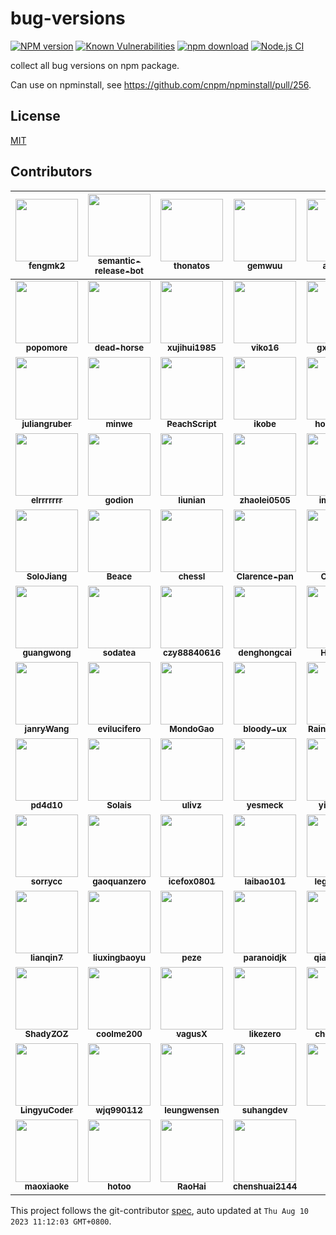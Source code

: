 # bug-versions

[![NPM version][npm-image]][npm-url]
[![Known Vulnerabilities][snyk-image]][snyk-url]
[![npm download][download-image]][download-url]
[![Node.js CI][actions-image]][actions-url]

[npm-image]: https://img.shields.io/npm/v/bug-versions.svg?style=flat-square
[npm-url]: https://npmjs.org/package/bug-versions
[snyk-image]: https://snyk.io/test/npm/bug-versions/badge.svg?style=flat-square
[snyk-url]: https://snyk.io/test/npm/bug-versions
[download-image]: https://img.shields.io/npm/dm/bug-versions.svg?style=flat-square
[download-url]: https://npmjs.org/package/bug-versions
[actions-image]: https://github.com/cnpm/bug-versions/workflows/Node.js%20CI/badge.svg
[actions-url]: https://github.com/cnpm/bug-versions/actions

collect all bug versions on npm package.

Can use on npminstall, see https://github.com/cnpm/npminstall/pull/256.

## License

[MIT](LICENSE.txt)

<!-- GITCONTRIBUTOR_START -->

## Contributors

|[<img src="https://avatars.githubusercontent.com/u/156269?v=4" width="100px;"/><br/><sub><b>fengmk2</b></sub>](https://github.com/fengmk2)<br/>|[<img src="https://avatars.githubusercontent.com/u/32174276?v=4" width="100px;"/><br/><sub><b>semantic-release-bot</b></sub>](https://github.com/semantic-release-bot)<br/>|[<img src="https://avatars.githubusercontent.com/u/958063?v=4" width="100px;"/><br/><sub><b>thonatos</b></sub>](https://github.com/thonatos)<br/>|[<img src="https://avatars.githubusercontent.com/u/4635838?v=4" width="100px;"/><br/><sub><b>gemwuu</b></sub>](https://github.com/gemwuu)<br/>|[<img src="https://avatars.githubusercontent.com/u/227713?v=4" width="100px;"/><br/><sub><b>atian25</b></sub>](https://github.com/atian25)<br/>|[<img src="https://avatars.githubusercontent.com/u/6897780?v=4" width="100px;"/><br/><sub><b>killagu</b></sub>](https://github.com/killagu)<br/>|
| :---: | :---: | :---: | :---: | :---: | :---: |
|[<img src="https://avatars.githubusercontent.com/u/360661?v=4" width="100px;"/><br/><sub><b>popomore</b></sub>](https://github.com/popomore)<br/>|[<img src="https://avatars.githubusercontent.com/u/985607?v=4" width="100px;"/><br/><sub><b>dead-horse</b></sub>](https://github.com/dead-horse)<br/>|[<img src="https://avatars.githubusercontent.com/u/1619030?v=4" width="100px;"/><br/><sub><b>xujihui1985</b></sub>](https://github.com/xujihui1985)<br/>|[<img src="https://avatars.githubusercontent.com/u/5064777?v=4" width="100px;"/><br/><sub><b>viko16</b></sub>](https://github.com/viko16)<br/>|[<img src="https://avatars.githubusercontent.com/u/1207064?v=4" width="100px;"/><br/><sub><b>gxcsoccer</b></sub>](https://github.com/gxcsoccer)<br/>|[<img src="https://avatars.githubusercontent.com/u/2794349?v=4" width="100px;"/><br/><sub><b>Boelroy</b></sub>](https://github.com/Boelroy)<br/>|
|[<img src="https://avatars.githubusercontent.com/u/10247?v=4" width="100px;"/><br/><sub><b>juliangruber</b></sub>](https://github.com/juliangruber)<br/>|[<img src="https://avatars.githubusercontent.com/u/4370770?v=4" width="100px;"/><br/><sub><b>minwe</b></sub>](https://github.com/minwe)<br/>|[<img src="https://avatars.githubusercontent.com/u/5035925?v=4" width="100px;"/><br/><sub><b>PeachScript</b></sub>](https://github.com/PeachScript)<br/>|[<img src="https://avatars.githubusercontent.com/u/77947431?v=4" width="100px;"/><br/><sub><b>ikobe</b></sub>](https://github.com/ikobe)<br/>|[<img src="https://avatars.githubusercontent.com/u/30380663?v=4" width="100px;"/><br/><sub><b>hongxuWei</b></sub>](https://github.com/hongxuWei)<br/>|[<img src="https://avatars.githubusercontent.com/u/5542777?v=4" width="100px;"/><br/><sub><b>willworks</b></sub>](https://github.com/willworks)<br/>|
|[<img src="https://avatars.githubusercontent.com/u/5574625?v=4" width="100px;"/><br/><sub><b>elrrrrrrr</b></sub>](https://github.com/elrrrrrrr)<br/>|[<img src="https://avatars.githubusercontent.com/u/1572425?v=4" width="100px;"/><br/><sub><b>godion</b></sub>](https://github.com/godion)<br/>|[<img src="https://avatars.githubusercontent.com/u/646129?v=4" width="100px;"/><br/><sub><b>liunian</b></sub>](https://github.com/liunian)<br/>|[<img src="https://avatars.githubusercontent.com/u/77103671?v=4" width="100px;"/><br/><sub><b>zhaolei0505</b></sub>](https://github.com/zhaolei0505)<br/>|[<img src="https://avatars.githubusercontent.com/u/2505411?v=4" width="100px;"/><br/><sub><b>imsobear</b></sub>](https://github.com/imsobear)<br/>|[<img src="https://avatars.githubusercontent.com/u/13595509?v=4" width="100px;"/><br/><sub><b>ycjcl868</b></sub>](https://github.com/ycjcl868)<br/>|
|[<img src="https://avatars.githubusercontent.com/u/14757289?v=4" width="100px;"/><br/><sub><b>SoloJiang</b></sub>](https://github.com/SoloJiang)<br/>|[<img src="https://avatars.githubusercontent.com/u/13284978?v=4" width="100px;"/><br/><sub><b>Beace</b></sub>](https://github.com/Beace)<br/>|[<img src="https://avatars.githubusercontent.com/u/4500005?v=4" width="100px;"/><br/><sub><b>chessl</b></sub>](https://github.com/chessl)<br/>|[<img src="https://avatars.githubusercontent.com/u/8750132?v=4" width="100px;"/><br/><sub><b>Clarence-pan</b></sub>](https://github.com/Clarence-pan)<br/>|[<img src="https://avatars.githubusercontent.com/u/4219965?v=4" width="100px;"/><br/><sub><b>ClarkXia</b></sub>](https://github.com/ClarkXia)<br/>|[<img src="https://avatars.githubusercontent.com/u/6220109?v=4" width="100px;"/><br/><sub><b>EAGzzyCSL</b></sub>](https://github.com/EAGzzyCSL)<br/>|
|[<img src="https://avatars.githubusercontent.com/u/629202?v=4" width="100px;"/><br/><sub><b>guangwong</b></sub>](https://github.com/guangwong)<br/>|[<img src="https://avatars.githubusercontent.com/u/3277634?v=4" width="100px;"/><br/><sub><b>sodatea</b></sub>](https://github.com/sodatea)<br/>|[<img src="https://avatars.githubusercontent.com/u/418820?v=4" width="100px;"/><br/><sub><b>czy88840616</b></sub>](https://github.com/czy88840616)<br/>|[<img src="https://avatars.githubusercontent.com/u/1433247?v=4" width="100px;"/><br/><sub><b>denghongcai</b></sub>](https://github.com/denghongcai)<br/>|[<img src="https://avatars.githubusercontent.com/u/1432335?v=4" width="100px;"/><br/><sub><b>Houfeng</b></sub>](https://github.com/Houfeng)<br/>|[<img src="https://avatars.githubusercontent.com/u/1797855?v=4" width="100px;"/><br/><sub><b>alvarto</b></sub>](https://github.com/alvarto)<br/>|
|[<img src="https://avatars.githubusercontent.com/u/4060976?v=4" width="100px;"/><br/><sub><b>janryWang</b></sub>](https://github.com/janryWang)<br/>|[<img src="https://avatars.githubusercontent.com/u/3679062?v=4" width="100px;"/><br/><sub><b>evilucifero</b></sub>](https://github.com/evilucifero)<br/>|[<img src="https://avatars.githubusercontent.com/u/3753893?v=4" width="100px;"/><br/><sub><b>MondoGao</b></sub>](https://github.com/MondoGao)<br/>|[<img src="https://avatars.githubusercontent.com/u/19991767?v=4" width="100px;"/><br/><sub><b>bloody-ux</b></sub>](https://github.com/bloody-ux)<br/>|[<img src="https://avatars.githubusercontent.com/u/38107586?v=4" width="100px;"/><br/><sub><b>RaindropSaber</b></sub>](https://github.com/RaindropSaber)<br/>|[<img src="https://avatars.githubusercontent.com/u/914329?v=4" width="100px;"/><br/><sub><b>djyde</b></sub>](https://github.com/djyde)<br/>|
|[<img src="https://avatars.githubusercontent.com/u/9524411?v=4" width="100px;"/><br/><sub><b>pd4d10</b></sub>](https://github.com/pd4d10)<br/>|[<img src="https://avatars.githubusercontent.com/u/11251401?v=4" width="100px;"/><br/><sub><b>Solais</b></sub>](https://github.com/Solais)<br/>|[<img src="https://avatars.githubusercontent.com/u/23133919?v=4" width="100px;"/><br/><sub><b>ulivz</b></sub>](https://github.com/ulivz)<br/>|[<img src="https://avatars.githubusercontent.com/u/465125?v=4" width="100px;"/><br/><sub><b>yesmeck</b></sub>](https://github.com/yesmeck)<br/>|[<img src="https://avatars.githubusercontent.com/u/4136679?v=4" width="100px;"/><br/><sub><b>yibn2008</b></sub>](https://github.com/yibn2008)<br/>|[<img src="https://avatars.githubusercontent.com/u/507615?v=4" width="100px;"/><br/><sub><b>afc163</b></sub>](https://github.com/afc163)<br/>|
|[<img src="https://avatars.githubusercontent.com/u/35128?v=4" width="100px;"/><br/><sub><b>sorrycc</b></sub>](https://github.com/sorrycc)<br/>|[<img src="https://avatars.githubusercontent.com/u/14286887?v=4" width="100px;"/><br/><sub><b>gaoquanzero</b></sub>](https://github.com/gaoquanzero)<br/>|[<img src="https://avatars.githubusercontent.com/u/3138397?v=4" width="100px;"/><br/><sub><b>icefox0801</b></sub>](https://github.com/icefox0801)<br/>|[<img src="https://avatars.githubusercontent.com/u/17879221?v=4" width="100px;"/><br/><sub><b>laibao101</b></sub>](https://github.com/laibao101)<br/>|[<img src="https://avatars.githubusercontent.com/u/8500303?v=4" width="100px;"/><br/><sub><b>legendecas</b></sub>](https://github.com/legendecas)<br/>|[<img src="https://avatars.githubusercontent.com/in/17324?v=4" width="100px;"/><br/><sub><b>lgtm-com[bot]</b></sub>](https://github.com/apps/lgtm-com)<br/>|
|[<img src="https://avatars.githubusercontent.com/u/2155909?v=4" width="100px;"/><br/><sub><b>lianqin7</b></sub>](https://github.com/lianqin7)<br/>|[<img src="https://avatars.githubusercontent.com/u/30521560?v=4" width="100px;"/><br/><sub><b>liuxingbaoyu</b></sub>](https://github.com/liuxingbaoyu)<br/>|[<img src="https://avatars.githubusercontent.com/u/4003467?v=4" width="100px;"/><br/><sub><b>peze</b></sub>](https://github.com/peze)<br/>|[<img src="https://avatars.githubusercontent.com/u/7971415?v=4" width="100px;"/><br/><sub><b>paranoidjk</b></sub>](https://github.com/paranoidjk)<br/>|[<img src="https://avatars.githubusercontent.com/u/20394320?v=4" width="100px;"/><br/><sub><b>qiaolei1973</b></sub>](https://github.com/qiaolei1973)<br/>|[<img src="https://avatars.githubusercontent.com/u/18480922?v=4" width="100px;"/><br/><sub><b>sg1093754565</b></sub>](https://github.com/sg1093754565)<br/>|
|[<img src="https://avatars.githubusercontent.com/u/9857273?v=4" width="100px;"/><br/><sub><b>ShadyZOZ</b></sub>](https://github.com/ShadyZOZ)<br/>|[<img src="https://avatars.githubusercontent.com/u/1400114?v=4" width="100px;"/><br/><sub><b>coolme200</b></sub>](https://github.com/coolme200)<br/>|[<img src="https://avatars.githubusercontent.com/u/6828924?v=4" width="100px;"/><br/><sub><b>vagusX</b></sub>](https://github.com/vagusX)<br/>|[<img src="https://avatars.githubusercontent.com/u/2275857?v=4" width="100px;"/><br/><sub><b>likezero</b></sub>](https://github.com/likezero)<br/>|[<img src="https://avatars.githubusercontent.com/u/11039003?v=4" width="100px;"/><br/><sub><b>chenpx976</b></sub>](https://github.com/chenpx976)<br/>|[<img src="https://avatars.githubusercontent.com/u/5243482?v=4" width="100px;"/><br/><sub><b>yolo2013</b></sub>](https://github.com/yolo2013)<br/>|
|[<img src="https://avatars.githubusercontent.com/u/2663351?v=4" width="100px;"/><br/><sub><b>LingyuCoder</b></sub>](https://github.com/LingyuCoder)<br/>|[<img src="https://avatars.githubusercontent.com/u/45777252?v=4" width="100px;"/><br/><sub><b>wjq990112</b></sub>](https://github.com/wjq990112)<br/>|[<img src="https://avatars.githubusercontent.com/u/1655789?v=4" width="100px;"/><br/><sub><b>leungwensen</b></sub>](https://github.com/leungwensen)<br/>|[<img src="https://avatars.githubusercontent.com/u/25616926?v=4" width="100px;"/><br/><sub><b>suhangdev</b></sub>](https://github.com/suhangdev)<br/>|[<img src="https://avatars.githubusercontent.com/u/7480584?v=4" width="100px;"/><br/><sub><b>EliYao</b></sub>](https://github.com/EliYao)<br/>|[<img src="https://avatars.githubusercontent.com/u/9568094?v=4" width="100px;"/><br/><sub><b>Jiasm</b></sub>](https://github.com/Jiasm)<br/>|
[<img src="https://avatars.githubusercontent.com/u/13417006?v=4" width="100px;"/><br/><sub><b>maoxiaoke</b></sub>](https://github.com/maoxiaoke)<br/>|[<img src="https://avatars.githubusercontent.com/u/143572?v=4" width="100px;"/><br/><sub><b>hotoo</b></sub>](https://github.com/hotoo)<br/>|[<img src="https://avatars.githubusercontent.com/u/566097?v=4" width="100px;"/><br/><sub><b>RaoHai</b></sub>](https://github.com/RaoHai)<br/>|[<img src="https://avatars.githubusercontent.com/u/8186664?v=4" width="100px;"/><br/><sub><b>chenshuai2144</b></sub>](https://github.com/chenshuai2144)<br/>

This project follows the git-contributor [spec](https://github.com/xudafeng/git-contributor), auto updated at `Thu Aug 10 2023 11:12:03 GMT+0800`.

<!-- GITCONTRIBUTOR_END -->
